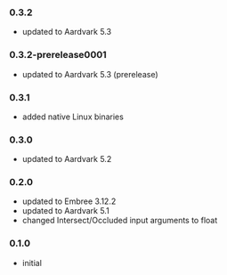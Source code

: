 ### 0.3.2
- updated to Aardvark 5.3

### 0.3.2-prerelease0001
- updated to Aardvark 5.3 (prerelease)
 
### 0.3.1
- added native Linux binaries

### 0.3.0
- updated to Aardvark 5.2

### 0.2.0
- updated to Embree 3.12.2
- updated to Aardvark 5.1
- changed Intersect/Occluded input arguments to float

### 0.1.0
- initial
